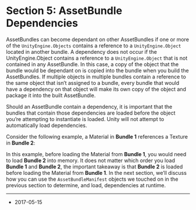 # Section 5: AssetBundle Dependencies

AssetBundles can become dependant on other AssetBundles if one or more of the `UnityEngine.Objects` contains a reference to a `UnityEngine.Object` located in another bundle.  A dependency does not occur if the UnityEngine.Object contains a reference to a `UnityEngine.Object` that is not contained in any AssetBundle.  In this case, a copy of the object that the bundle would be dependant on is copied into the bundle when you build the AssetBundles.  If multiple objects in multiple bundles contain a reference to the same object that isn’t assigned to a bundle, every bundle that would have a dependency on that object will make its own copy of the object and package it into the built AssetBundle.

Should an AssetBundle contain a dependency, it is important that the bundles that contain those dependencies are loaded before the object you’re attempting to instantiate is loaded.  Unity will not attempt to automatically load dependencies.

Consider the following example, a Material in __Bundle 1__ references a Texture in __Bundle 2__:

In this example, before loading the Material from __Bundle 1__, you would need to load __Bundle 2__ into memory.  It does not matter which order you load __Bundle 1__ and __Bundle 2__, the important takeaway is that __Bundle 2__ is loaded before loading the Material from __Bundle 1__.  In the next section, we’ll discuss how you can use the `AssetBundleManifest` objects we touched on in the previous section to determine, and load, dependencies at runtime.

----

* <span class="page-edit">2017-05-15  <!-- include IncludeTextNewPageNoEdit --></span>

